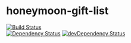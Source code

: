 # honeymoon-gift-list 

[![Build Status](https://travis-ci.org/InsidersByte/honeymoon-gift-list.svg)](https://travis-ci.org/InsidersByte/honeymoon-gift-list)<br/>
[![Dependency Status](https://david-dm.org/insidersbyte/honeymoon-gift-list.svg)](https://david-dm.org/insidersbyte/honeymoon-gift-list)
[![devDependency Status](https://david-dm.org/insidersbyte/honeymoon-gift-list/dev-status.svg)](https://david-dm.org/insidersbyte/honeymoon-gift-list#info=devDependencies)
